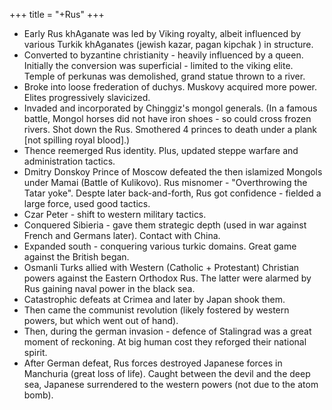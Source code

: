 +++
title = "+Rus"
+++
- Early Rus khAganate was led by Viking royalty, albeit influenced by various Turkik khAganates (jewish kazar, pagan kipchak ) in structure.
- Converted to byzantine christianity - heavily influenced by a queen. Initially the conversion was superficial - limited to the viking elite. Temple of perkunas was demolished, grand statue thrown to a river.
- Broke into loose frederation of duchys. Muskovy acquired more power. Elites progressively slavicized.
- Invaded and incorporated by Chinggiz's mongol generals. (In a famous battle, Mongol horses did not have iron shoes - so could cross frozen rivers. Shot down the Rus. Smothered 4 princes to death under a plank [not spilling royal blood].)
- Thence reemerged Rus identity. Plus, updated steppe warfare and administration tactics.
- Dmitry Donskoy Prince of Moscow defeated the then islamized Mongols under Mamai (Battle of Kulikovo). Rus misnomer - "Overthrowing the Tatar yoke". Despte later back-and-forth, Rus got confidence - fielded a large force, used good tactics.
- Czar Peter - shift to western military tactics.
- Conquered Sibieria - gave them strategic depth (used in war against French and Germans later). Contact with China.
- Expanded south - conquering various turkic domains. Great game against the British began.
- Osmanli Turks allied with Western (Catholic + Protestant) Christian powers against the Eastern Orthodox Rus. The latter were alarmed by Rus gaining naval power in the black sea.
- Catastrophic defeats at Crimea and later by Japan shook them.
- Then came the communist revolution (likely fostered by western powers, but which went out of hand).
- Then, during the german invasion - defence of Stalingrad was a great moment of reckoning. At big human cost they reforged their national spirit.
- After German defeat, Rus forces destroyed Japanese forces in Manchuria (great loss of life). Caught between the devil and the deep sea, Japanese surrendered to the western powers (not due to the atom bomb).

